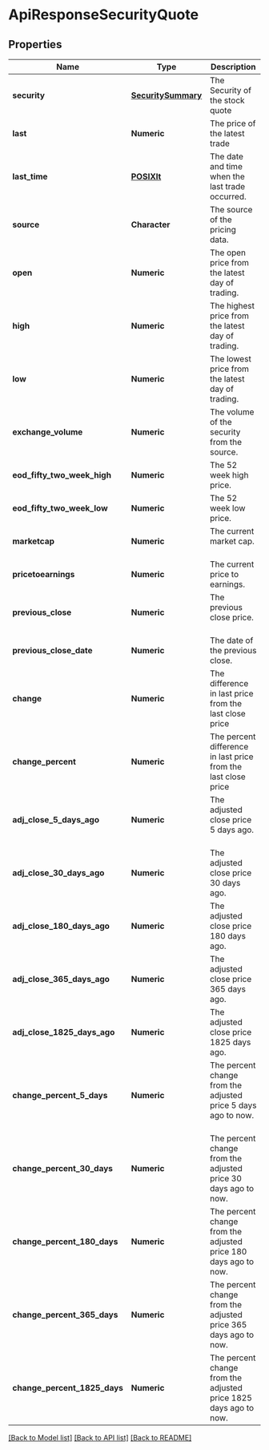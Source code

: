 # ApiResponseSecurityQuote

[//]: # (CLASS:IntrinioSDK::ApiResponseSecurityQuote)

[//]: # (KIND:object)

## Properties

[//]: # (START_DEFINITION)

Name | Type | Description
------------ | ------------- | -------------
**security** | [**SecuritySummary**](SecuritySummary.md) | The Security of the stock quote &nbsp;
**last** | **Numeric** | The price of the latest trade &nbsp;
**last_time** | [**POSIXlt**](POSIXlt.md) | The date and time when the last trade occurred. &nbsp;
**source** | **Character** | The source of the pricing data. &nbsp;
**open** | **Numeric** | The open price from the latest day of trading. &nbsp;
**high** | **Numeric** | The highest price from the latest day of trading. &nbsp;
**low** | **Numeric** | The lowest price from the latest day of trading. &nbsp;
**exchange_volume** | **Numeric** | The volume of the security from the source. &nbsp;
**eod_fifty_two_week_high** | **Numeric** | The 52 week high price. &nbsp;
**eod_fifty_two_week_low** | **Numeric** | The 52 week low price. &nbsp;
**marketcap** | **Numeric** | The current market cap. &nbsp;
**pricetoearnings** | **Numeric** | The current price to earnings. &nbsp;
**previous_close** | **Numeric** | The previous close price. &nbsp;
**previous_close_date** | **Numeric** | The date of the previous close. &nbsp;
**change** | **Numeric** | The difference in last price from the last close price &nbsp;
**change_percent** | **Numeric** | The percent difference in last price from the last close price &nbsp;
**adj_close_5_days_ago** | **Numeric** | The adjusted close price 5 days ago. &nbsp;
**adj_close_30_days_ago** | **Numeric** | The adjusted close price 30 days ago. &nbsp;
**adj_close_180_days_ago** | **Numeric** | The adjusted close price 180 days ago. &nbsp;
**adj_close_365_days_ago** | **Numeric** | The adjusted close price 365 days ago. &nbsp;
**adj_close_1825_days_ago** | **Numeric** | The adjusted close price 1825 days ago. &nbsp;
**change_percent_5_days** | **Numeric** | The percent change from the adjusted price 5 days ago to now. &nbsp;
**change_percent_30_days** | **Numeric** | The percent change from the adjusted price 30 days ago to now. &nbsp;
**change_percent_180_days** | **Numeric** | The percent change from the adjusted price 180 days ago to now. &nbsp;
**change_percent_365_days** | **Numeric** | The percent change from the adjusted price 365 days ago to now. &nbsp;
**change_percent_1825_days** | **Numeric** | The percent change from the adjusted price 1825 days ago to now. &nbsp;

[//]: # (END_DEFINITION)


[//]: # (CONTAINED_CLASS:IntrinioSDK::SecuritySummary)


[//]: # (CONTAINED_CLASS:IntrinioSDK::POSIXlt)


[[Back to Model list]](../README.md#documentation-for-models) [[Back to API list]](../README.md#documentation-for-api-endpoints) [[Back to README]](../README.md)


